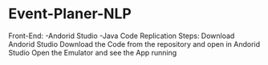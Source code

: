 # Event-Planer-NLP
Front-End:
  -Andorid Studio
     -Java
 Code Replication Steps:
  Download Andorid Studio 
  Download the Code from the repository and open in Andorid Studio 
  Open the Emulator and see the App running
  
